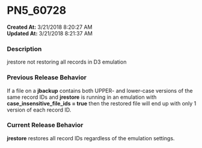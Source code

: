 # PN5_60728

**Created At:** 3/21/2018 8:20:27 AM  
**Updated At:** 3/21/2018 8:21:37 AM  


### Description

jrestore not restoring all records in D3 emulation



### Previous Release Behavior

If a file on a **jbackup** contains both UPPER- and lower-case versions of the same record IDs and **jrestore** is running in an emulation with **case\_insensitive\_file\_ids = true** then the restored file will end up with only 1 version of each record ID.



### Current Release Behavior

**jrestore** restores all record IDs regardless of the emulation settings.
